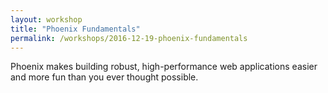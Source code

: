 ```yaml
---
layout: workshop
title: "Phoenix Fundamentals"
permalink: /workshops/2016-12-19-phoenix-fundamentals
---
```

Phoenix makes building robust, high-performance web applications easier and more fun than you ever thought possible.
